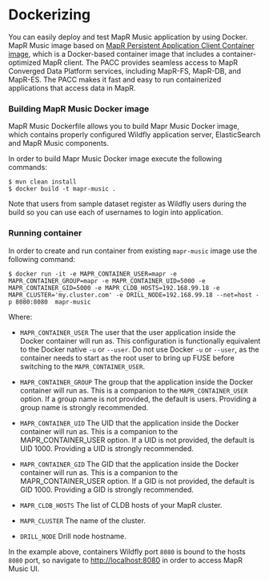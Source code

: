 # Dockerizing

You can easily deploy and test MapR Music application by using Docker. MapR Music image based on 
[MapR Persistent Application Client Container image](https://docstage.mapr.com/60/AdvancedInstallation/UsingtheMapRPACC.html), 
which is a Docker-based container image that includes a container-optimized MapR client. The PACC provides seamless 
access to MapR Converged Data Platform services, including MapR-FS, MapR-DB, and MapR-ES. The PACC makes it fast and 
easy to run containerized applications that access data in MapR.

### Building MapR Music Docker image 

MapR Music Dockerfile allows you to build Mapr Music Docker image, which contains properly configured 
Wildfly application server, ElasticSearch and MapR Music components. 

In order to build Mapr Music Docker image execute the following commands:
```
$ mvn clean install
$ docker build -t mapr-music .
```

Note that users from sample dataset register as Wildfly users during the build so you can use each of usernames to 
login into application.

### Running container

In order to create and run container from existing `mapr-music` image use the following command:
```
$ docker run -it -e MAPR_CONTAINER_USER=mapr -e MAPR_CONTAINER_GROUP=mapr -e MAPR_CONTAINER_UID=5000 -e MAPR_CONTAINER_GID=5000 -e MAPR_CLDB_HOSTS=192.168.99.18 -e MAPR_CLUSTER='my.cluster.com' -e DRILL_NODE=192.168.99.18 --net=host -p 8080:8080  mapr-music

```

Where:
* `MAPR_CONTAINER_USER`
The user that the user application inside the Docker container will run as. This configuration is functionally 
equivalent to the Docker native `-u` or `--user`. Do not use Docker `-u` or `--user`, as the container needs to start as 
the root user to bring up FUSE before switching to the `MAPR_CONTAINER_USER`.

* `MAPR_CONTAINER_GROUP`
The group that the application inside the Docker container will run as. This is a companion to the 
`MAPR_CONTAINER_USER` option. If a group name is not provided, the default is users. Providing a group name is strongly 
recommended.

* `MAPR_CONTAINER_UID`
The UID that the application inside the Docker container will run as. This is a companion to the MAPR_CONTAINER_USER 
option. If a UID is not provided, the default is UID 1000. Providing a UID is strongly recommended.

* `MAPR_CONTAINER_GID`
The GID that the application inside the Docker container will run as. This is a companion to the MAPR_CONTAINER_USER 
option. If a GID is not provided, the default is GID 1000. Providing a GID is strongly recommended.

* `MAPR_CLDB_HOSTS`
The list of CLDB hosts of your MapR cluster.

* `MAPR_CLUSTER`
The name of the cluster.

* `DRILL_NODE`
Drill node hostname.

In the example above, containers Wildfly port `8080` is bound to the hosts `8080` port, so navigate to 
[http://localhost:8080](http://localhost:8080) in order to access MapR Music UI.
